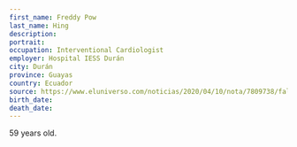```yaml
---
first_name: Freddy Pow
last_name: Hing
description: 
portrait: 
occupation: Interventional Cardiologist
employer: Hospital IESS Durán
city: Durán
province: Guayas
country: Ecuador
source: https://www.eluniverso.com/noticias/2020/04/10/nota/7809738/fallecidos-ecuador-coronavirus
birth_date: 
death_date: 
---
```


59 years old.